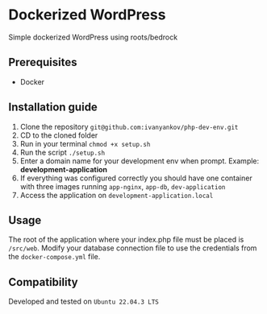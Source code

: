 # Dockerized WordPress
Simple dockerized WordPress using roots/bedrock

## Prerequisites
- Docker

## Installation guide
1. Clone the repository `git@github.com:ivanyankov/php-dev-env.git`
2. CD to the cloned folder
3. Run in your terminal `chmod +x setup.sh`
4. Run the script `./setup.sh`
5. Enter a domain name for your development env when prompt. Example: **development-application**
6. If everything was configured correctly you should have one container with three images running `app-nginx`, `app-db`, `dev-application`
7. Access the application on `development-application.local`

## Usage
The root of the application where your index.php file must be placed is `/src/web`. Modify your database connection file to use the credentials from the `docker-compose.yml` file.

## Compatibility
Developed and tested on `Ubuntu 22.04.3 LTS`
